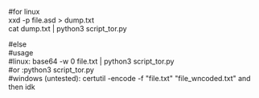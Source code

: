 #for linux<br>
xxd -p file.asd > dump.txt<br>
cat dump.txt | python3 script_tor.py<br>

#else<br>
#usage<br>
#linux: base64 -w 0 file.txt | python3 script_tor.py<br>
#or :python3 script_tor.py <message><br>
#windows (untested): certutil -encode -f "file.txt" "file_wncoded.txt" and then idk<br> 
#
